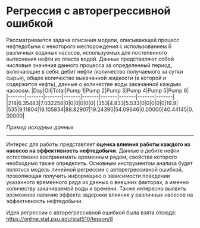 # Регрессия с авторегрессивной ошибкой
Рассматривается задача описания модели, описывающей процесс нефтедобычи с некоторого месторождения с использованием 6 различных водяных насосов, используемых для постепенного вытеснения нефти из пласта водой. Данные представляют собой числовые значения данного процесса за определенный период, включающие в себя: дебит нефти (количество получаемого за сутки сырья), общее количество выкачанной жидкости (в которой и содержится нефть), данные о количестве воды закачанной каждым насосом.
|Day|Oil|Total|Pump 1|Pump 2|Pump 3|Pump 4|Pump 5|Pump 6|
|-------|-------|-------|-------|-------|-------|-------|-------|-------|
|218|6.35483|7.032258|0|0|0|0|0|0|
|353|4.833|5.533|0|0|0|0|0|19.9|
|535|9.11804|18.105834|88.82907|19.24390|54.09646|0.00000|40.44145|0.00000|

_Пример исходных данных_
____
Интерес для работы представляет __оценка влияния работы каждого из насосов на эффективность нефтедобычи__. Данные о дебите нефти естественно воспринимать временным рядом, свойства которого необходимо также определить. Основным инструментом анализа будет являться модель линейной регрессии с авторегрессивной ошибкой, позволяющая получить информацию о зависимости поведении указанного временного ряда из данных о внешних факторах, а именно количеству закачиваемой воды и времени. Также интересно выявить возможное наличие эффекта задержки влияния у различных насосов на эффективность нефтедобычи.

Идея регрессии с авторегрессивной ошибкой была взята отсюда:
https://online.stat.psu.edu/stat510/lesson/8

